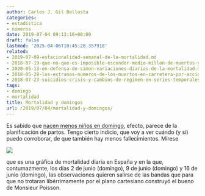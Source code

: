 ```yaml
---
author: Carlos J. Gil Bellosta
categories:
- estadística
- números
date: 2019-07-04 09:13:16+00:00
draft: false
lastmod: '2025-04-06T18:45:28.357918'
related:
- 2019-07-09-estacionalidad-semanal-de-la-mortalidad.md
- 2018-07-19-que-no-que-es-imposible-esconder-medio-millon-de-muertos-y-que-la-cordialidad-esta-de-mas.md
- 2020-05-13-en-defensa-de-simon-variaciones-diarias-de-la-mortalidad.md
- 2018-05-28-los-extranos-numeros-de-los-muertos-en-carretera-por-accidente.md
- 2018-07-23-suicidios-crisis-y-cambios-de-regimen-en-series-temporales.md
tags:
- domingo
- mortalidad
title: Mortalidad y domingos
url: /2019/07/04/mortalidad-y-domingos/
---
```


Es sabido que [nacen menos niños en domingo](https://pubag.nal.usda.gov/catalog/3054578), efecto, parece de la planificación de partos. Tengo cierto indicio, que voy a ver cuándo (y si) puedo corroborar, de que también hay menos fallecimientos. Mírese

![](/wp-uploads/2019/07/mortalidad_calor.png#center)

que es una gráfica de mortalidad diaria en España y en la que, contumazmente, los días 2 de junio (domingo), 9 de junio (domingo) y 16 de junio (domingo), las observaciones quieren salirse de las bandas que para que no trotaran libérrimamente por el plano cartesiano construyó el bueno de Monsieur Poisson.